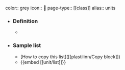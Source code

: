 color:: grey
icon:: 📓
page-type:: [[class]]
alias:: units

- ### Definition 
  - 
- ### Sample list
  - [How to copy this list]([[plastilinn/Copy block]])
  - {{embed [[unit/list]]}}



